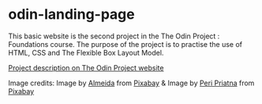 # odin-landing-page

This basic website is the second project in the The Odin Project : Foundations course. The purpose of the project is to practise the use of HTML, CSS and The Flexible Box Layout Model.

[Project description on The Odin Project website](https://www.theodinproject.com/lessons/foundations-landing-page)

Image credits:
Image by <a href="https://pixabay.com/users/aalmeidah-4277022/?utm_source=link-attribution&amp;utm_medium=referral&amp;utm_campaign=image&amp;utm_content=4389208">Almeida</a> from <a href="https://pixabay.com//?utm_source=link-attribution&amp;utm_medium=referral&amp;utm_campaign=image&amp;utm_content=4389208">Pixabay</a> & Image by <a href="https://pixabay.com/users/peri_priatna-8463731/?utm_source=link-attribution&amp;utm_medium=referral&amp;utm_campaign=image&amp;utm_content=3420447">Peri Priatna</a> from <a href="https://pixabay.com//?utm_source=link-attribution&amp;utm_medium=referral&amp;utm_campaign=image&amp;utm_content=3420447">Pixabay</a>
